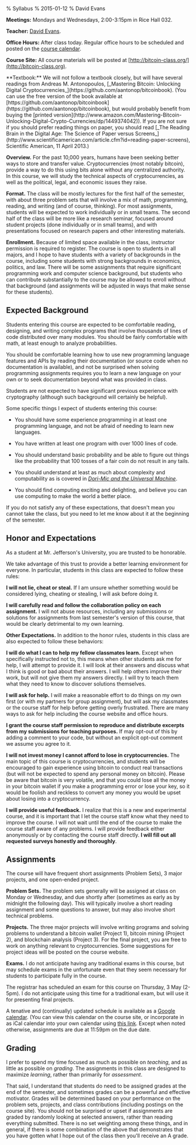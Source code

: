 % Syllabus
% 2015-01-12
% David Evans

<!--
   <div class="phighlight">
   [PDF version for printing](|filename|./syllabus.pdf)
   </div>
-->

**Meetings:** Mondays and Wednesdays, 2:00-3:15pm in Rice Hall 032.

**Teacher:** [David Evans](http://www.cs.virginia.edu/evans).

**Office Hours:** After class today.  Regular office hours to be scheduled and posted on the [course calendar](https://www.google.com/calendar/embed?src=rmjagdrnmu3a9h2q5199lg4t28%40group.calendar.google.com&ctz=America/New_York).

**Course Site:** All course materials will be posted at [http://bitcoin-class.org/](http://bitcoin-class.org).

   <div class="hanging"> **Textbook:** We will not follow a textbook
closely, but will have several readings from Andreas M. Antonopoulos,
[_Mastering Bitcoin: Unlocking Digital
Cryptocurrencies_](https://github.com/aantonop/bitcoinbook).  (You can
use the free version of the book available at
[https://github.com/aantonop/bitcoinbook](https://github.com/aantonop/bitcoinbook),
but would probably benefit from buying the [printed
version](http://www.amazon.com/Mastering-Bitcoin-Unlocking-Digital-Crypto-Currencies/dp/1449374042)).
If you are not sure if you should prefer reading things on paper, you
should read [_The Reading Brain in the Digital Age: The Science of Paper
versus
Screens_](http://www.scientificamerican.com/article.cfm?id=reading-paper-screens),
Scientific American, 11 April 2013.)  </div>

**Overview.** For the past 10,000 years, humans have been seeking better
ways to store and transfer value.  Cryptocurrencies (most notably
bitcoin), provide a way to do this using bits alone without any
centralized authority.  In this course, we will study the technical
aspects of cryptocurrencies, as well as the political, legal, and
economic issues they raise.

**Format.** The class will be mostly lectures for the first half of the
semester, with about three problem sets that will involve a mix of math,
programming, reading, and writing (and of course, thinking).  For most
assignments, students will be expected to work individually or in small
teams.  The second half of the class will be more like a research
seminar, focused around student projects (done individually or in small
teams), and with presentations focused on research papers and other
interesting materials.

**Enrollment.** Because of limited space available in the class,
instructor permission is required to register.  The course is open to
students in all majors, and I hope to have students with a variety of
backgrounds in the course, including some students with strong
backgrounds in economics, politics, and law.  There will be some
assignments that require significant programming work and computer
science background, but students who can contribute substantially to the
course may be allowed to enroll without that background (and assignments
will be adjusted in ways that make sense for these students).

## Expected Background 

Students entering this course are expected to be comfortable reading,
designing, and writing complex programs that involve thousands of lines
of code distributed over many modules.  You should be fairly comfortable
with math, at least enough to analyze probabilities.  

You should be comfortable learning how to use new programming language
features and APIs by reading their documentation (or source code when no
documentation is available), and not be surprised when solving
programming assignments requires you to learn a new language on your own
or to seek documentation beyond what was provided in class.

Students are not expected to have significant previous experience with
cryptography (although such background will certainly be helpful).

Some specific things I expect of students entering this course:

- You should have some experience programming in at least one
  programming language, and not be afraid of needing to learn new
  languages.

- You have written at least one program with over 1000 lines of code.

- You should understand basic probability and be able to figure out
  things like the probability that 100 tosses of a fair coin do not
  result in any tails.

- You should understand at least as much about complexity and
  computability as is covered in [_Dori-Mic and the Universal
  Machine_](http://dori-mic.org).

- You should find computing exciting and delighting, and believe you can
  use computing to make the world a better place.

If you do not satisfy any of these expectations, that doesn't mean you
cannot take the class, but you need to let me know about it at the
beginning of the semester.  

## Honor and Expectations

As a student at Mr. Jefferson's University, you are trusted to be
honorable.  

We take advantage of this trust to provide a better learning environment
for everyone.  In particular, students in this class are expected to
follow these rules:

<b>I will not lie, cheat or steal.</b> If I am unsure whether something
would be considered lying, cheating or stealing, I will ask before doing
it.

<b>I will carefully read and follow the collaboration policy on each
assignment.</b> I will not abuse resources, including any submissions or
solutions for assignments from last semester's version of this course,
that would be clearly detrimental to my own learning.

**Other Expectations.** In addition to the honor rules, students in this
class are also expected to follow these behaviors:

<b>I will do what I can to help my fellow classmates learn.</b> Except
when specifically instructed not to, this means when other students ask
me for help, I will attempt to provide it. I will look at their answers
and discuss what I think is good or bad about their answers. I will help
others improve their work, but will not give them my answers directly. I
will try to teach them what they need to know to discover solutions
themselves.

<b>I will ask for help.</b> I will make a reasonable effort to do things
on my own first (or with my partners for group assignment), but will ask
my classmates or the course staff for help before getting overly
frustrated.  There are many ways to ask for help including the course
website and office hours.

<b>I grant the course staff permission to reproduce and distribute
excerpts from my submissions for teaching purposes.</b> If may opt-out
of this by adding a comment to your code, but without an explicit
opt-out comment we assume you agree to it.

<b>I will not invest money I cannot afford to lose in
cryptocurrencies.</b> The main topic of this course is cryptocurrencies,
and students will be encouraged to gain experience using bitcoin to
conduct real transactions (but will not be expected to spend any
personal money on bitcoin).  Please be aware that bitcoin is very
volatile, and that you could lose all the money in your bitcoin wallet
if you make a programming error or lose your key, so it would be foolish
and reckless to convert any money you would be upset about losing into a
cryptocurrency.

<b>I will provide useful feedback.</b> I realize that this is a new and
 experimental course, and it is important that I let the course staff
 know what they need to improve the course. I will not wait until the
 end of the course to make the course staff aware of any problems. I
 will provide feedback either anonymously or by contacting the course
 staff directly. <b>I will fill out all requested surveys honestly and
 thoroughly</b>.

## Assignments

The course will have frequent short assignments (Problem Sets), 3 major
projects, and one open-ended project.

**Problem Sets.** The problem sets generally will be assigned at class
on Monday or Wednesday, and due shortly after (sometimes as early as by
midnight the following day).  This will typically involve a short
reading assignment and some questions to answer, but may also involve
short technical problems.

**Projects.** The three major projects will involve writing programs and
solving problems to understand a bitcoin wallet (Project 1), bitcoin
mining (Project 2), and blockchain analysis (Project 3).  For the final
project, you are free to work on anything relevant to cryptocurrencies.
Some suggestions for project ideas will be posted on the course website.

**Exams.** I do not anticipate having any traditional exams in this
  course, but may schedule exams in the unfortunate even that they seem
  necessary for students to participate fully in the course.

The registrar has scheduled an exam for this course on Thursday, 3 May
(2-5pm).  I do not anticipate using this time for a traditional exam,
but will use it for presenting final projects.

A tenative and (continually) updated schedule is available as a [Google
calendar](https://www.google.com/calendar/embed?src=rmjagdrnmu3a9h2q5199lg4t28%40group.calendar.google.com&ctz=America/New_York).
(You can view this calendar on the course site, or incorporate in as
iCal calendar into your own calendar using [this
link](https://www.google.com/calendar/ical/rmjagdrnmu3a9h2q5199lg4t28%40group.calendar.google.com/public/basic.ics).
Except when noted otherwise, assignments are due at 11:59pm on the due
date.

## Grading

I prefer to spend my time focused as much as possible on _teaching_, and
as little as possible on _grading_.  The assignments in this class are
designed to maximize _learning_, rather than primarily for _assessment_.

That said, I understand that students do need to be assigned grades at
the end of the semester, and sometimes grades can be a powerful and
effective motivator.  Grades will be determined based on your
performance on the problem sets, projects, and class contributions
(including postings on the course site).  You should not be surprised or
upset if assignments are graded by randomly looking at selected answers,
rather than reading everything submitted.  There is no set weighting
among these things, and in general, if there is some combination of the
above that demonstrates that you have gotten what I hope out of the
class then you'll receive an A grade.



